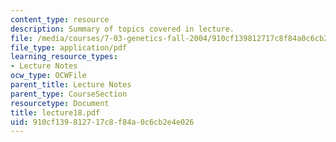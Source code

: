 ```yaml
---
content_type: resource
description: Summary of topics covered in lecture.
file: /media/courses/7-03-genetics-fall-2004/910cf139812717c8f84a0c6cb2e4e026_lecture18.pdf
file_type: application/pdf
learning_resource_types:
- Lecture Notes
ocw_type: OCWFile
parent_title: Lecture Notes
parent_type: CourseSection
resourcetype: Document
title: lecture18.pdf
uid: 910cf139-8127-17c8-f84a-0c6cb2e4e026
---
```

